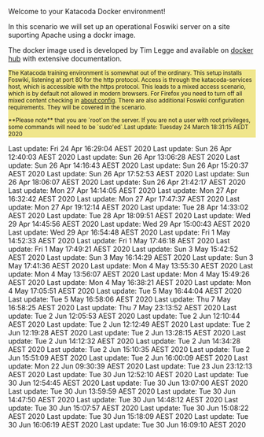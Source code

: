 Welcome to your Katacoda Docker environment!

In this scenario we will set up an operational Foswiki server on a site suporting Apache using a dockr image.

The docker image used is developed by Tim Legge and available on
[docker hub](https://hub.docker.com/r/timlegge/docker-foswiki)
with extensive documentation.

<div style="background-color: khaki; font-size: smaller" >

The Katacoda training environment is somewhat out of the ordinary. This setup installs Foswiki, listening at port 80 for the http protocol.
Access is through the katacoda-services host, which is accessible with the https protocol.
This leads to a mixed access scenario, which is by default not allowed in modern browsers.
For Firefox  you need to turn off all mixed content checking in
[about:config](https://docs.sdl.com/LiveContent/content/en-US/SDL%20Web-v5/GUID-A96F0612-53DE-4E35-AE09-48D57146D6E4).
There are also additional Foswiki configuration requirements. They will be covered in the scenario.
<p />
**Please note** that you are `root`on the server.
If you are not a user with root privileges, some commands will need to be `sudo'ed`.Last update: Tuesday 24 March  18:31:15 AEDT 2020
</div>


Last update: Fri 24 Apr 16:29:04 AEST 2020
Last update: Sun 26 Apr 12:40:03 AEST 2020
Last update: Sun 26 Apr 13:06:28 AEST 2020
Last update: Sun 26 Apr 14:16:43 AEST 2020
Last update: Sun 26 Apr 15:20:37 AEST 2020
Last update: Sun 26 Apr 17:52:53 AEST 2020
Last update: Sun 26 Apr 18:06:07 AEST 2020
Last update: Sun 26 Apr 21:42:17 AEST 2020
Last update: Mon 27 Apr 14:14:05 AEST 2020
Last update: Mon 27 Apr 16:32:42 AEST 2020
Last update: Mon 27 Apr 17:47:37 AEST 2020
Last update: Mon 27 Apr 19:12:14 AEST 2020
Last update: Tue 28 Apr 14:33:02 AEST 2020
Last update: Tue 28 Apr 18:09:51 AEST 2020
Last update: Wed 29 Apr 14:45:56 AEST 2020
Last update: Wed 29 Apr 15:00:43 AEST 2020
Last update: Wed 29 Apr 16:54:48 AEST 2020
Last update: Fri  1 May 14:52:33 AEST 2020
Last update: Fri  1 May 17:46:18 AEST 2020
Last update: Fri  1 May 17:49:21 AEST 2020
Last update: Sun  3 May 15:42:52 AEST 2020
Last update: Sun  3 May 16:14:29 AEST 2020
Last update: Sun  3 May 17:41:36 AEST 2020
Last update: Mon  4 May 13:55:30 AEST 2020
Last update: Mon  4 May 13:56:07 AEST 2020
Last update: Mon  4 May 15:49:26 AEST 2020
Last update: Mon  4 May 16:38:21 AEST 2020
Last update: Mon  4 May 17:05:51 AEST 2020
Last update: Tue  5 May 16:44:04 AEST 2020
Last update: Tue  5 May 16:58:06 AEST 2020
Last update: Thu  7 May 16:58:25 AEST 2020
Last update: Thu  7 May 23:13:52 AEST 2020
Last update: Tue  2 Jun 12:05:53 AEST 2020
Last update: Tue  2 Jun 12:10:44 AEST 2020
Last update: Tue  2 Jun 12:12:49 AEST 2020
Last update: Tue  2 Jun 12:19:28 AEST 2020
Last update: Tue  2 Jun 13:28:15 AEST 2020
Last update: Tue  2 Jun 14:12:32 AEST 2020
Last update: Tue  2 Jun 14:34:28 AEST 2020
Last update: Tue  2 Jun 15:10:35 AEST 2020
Last update: Tue  2 Jun 15:51:09 AEST 2020
Last update: Tue  2 Jun 16:00:09 AEST 2020
Last update: Mon 22 Jun 09:30:39 AEST 2020
Last update: Tue 23 Jun 23:12:13 AEST 2020
Last update: Tue 30 Jun 12:52:10 AEST 2020
Last update: Tue 30 Jun 12:54:45 AEST 2020
Last update: Tue 30 Jun 13:07:00 AEST 2020
Last update: Tue 30 Jun 13:59:59 AEST 2020
Last update: Tue 30 Jun 14:47:50 AEST 2020
Last update: Tue 30 Jun 14:48:12 AEST 2020
Last update: Tue 30 Jun 15:07:57 AEST 2020
Last update: Tue 30 Jun 15:08:22 AEST 2020
Last update: Tue 30 Jun 15:18:09 AEST 2020
Last update: Tue 30 Jun 16:06:19 AEST 2020
Last update: Tue 30 Jun 16:09:10 AEST 2020
